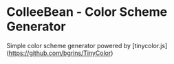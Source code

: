 # ColleeBean - Color Scheme Generator

Simple color scheme generator powered by [tinycolor.js] (https://github.com/bgrins/TinyColor)
